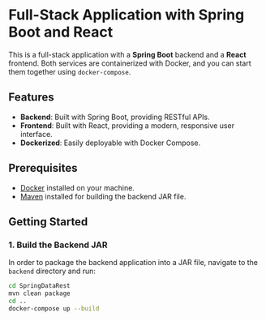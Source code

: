 # Full-Stack Application with Spring Boot and React

This is a full-stack application with a **Spring Boot** backend and a **React** frontend. Both services are containerized with Docker, and you can start them together using `docker-compose`.

## Features

- **Backend**: Built with Spring Boot, providing RESTful APIs.
- **Frontend**: Built with React, providing a modern, responsive user interface.
- **Dockerized**: Easily deployable with Docker Compose.

## Prerequisites

- [Docker](https://www.docker.com/get-started) installed on your machine.
- [Maven](https://maven.apache.org/install.html) installed for building the backend JAR file.

## Getting Started

### 1. Build the Backend JAR

In order to package the backend application into a JAR file, navigate to the `backend` directory and run:

```bash
cd SpringDataRest
mvn clean package
cd ..
docker-compose up --build
```
